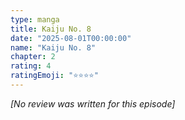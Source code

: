 ```yaml
---
type: manga
title: Kaiju No. 8
date: "2025-08-01T00:00:00"
name: "Kaiju No. 8"
chapter: 2
rating: 4
ratingEmoji: "⭐️⭐️⭐️⭐️"
---
```


_[No review was written for this episode]_